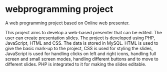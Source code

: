 # webprogramming project
A web programming project based on Online web presenter.
 
 This project aims to develop a web-based presenter that can be edited. The user can create
presentation slides. The project is developed using PHP, JavaScript, HTML and CSS. The data is
stored in MySQL. HTML is used to give the basic mark-up to the project, CSS is used for styling
the slides, JavaScript is used for handling clicks on left and right icons, handling full screen and
small screen modes, handling different buttons and to move to different slides. PHP is integrated
to it for making the slides editable.
